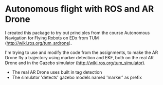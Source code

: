 # Autonomous flight with ROS and AR Drone

I created this package to try out principles from the course Autonomous Navigation for Flying Robots on EDx from TUM (http://wiki.ros.org/tum_ardrone).

I'm trying to use and modify the code from the assignments, to make the AR Drone fly a trajectory using marker detection and EKF, both on the real AR Drone and in the Gazebo simulator (http://wiki.ros.org/tum_simulator).
* The real AR Drone uses built in tag detection
* The simulator 'detects' gazebo models named 'marker' as prefix
